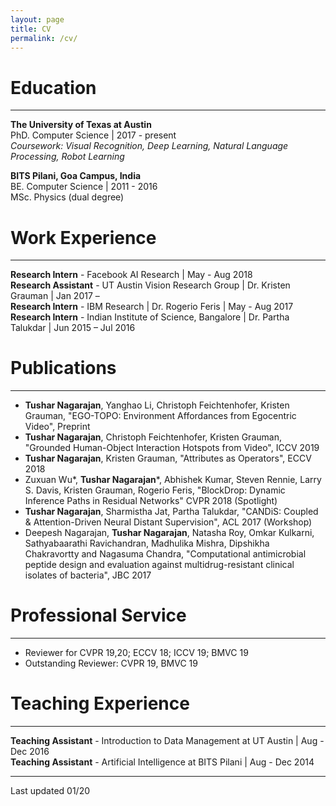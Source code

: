 ```yaml
---
layout: page
title: CV
permalink: /cv/
---
```


# Education  
---
**The University of Texas at Austin**  
PhD. Computer Science | 2017 - present  
*Coursework: Visual Recognition, Deep Learning, Natural Language Processing, Robot Learning*


**BITS Pilani, Goa Campus, India**  
BE. Computer Science | 2011 - 2016  
MSc. Physics (dual degree)


# Work Experience
---
**Research Intern** - Facebook AI Research | May - Aug 2018  
**Research Assistant** - UT Austin Vision Research Group | Dr. Kristen Grauman | Jan 2017 –  
**Research Intern** - IBM Research | Dr. Rogerio Feris | May - Aug 2017  
**Research Intern** - Indian Institute of Science, Bangalore | Dr. Partha Talukdar | Jun 2015 – Jul 2016

# Publications
---
- **Tushar Nagarajan**, Yanghao Li, Christoph Feichtenhofer, Kristen Grauman, "EGO-TOPO: Environment Affordances from Egocentric Video", Preprint
- **Tushar Nagarajan**, Christoph Feichtenhofer, Kristen Grauman, "Grounded Human-Object Interaction Hotspots from Video", ICCV 2019
- **Tushar Nagarajan**, Kristen Grauman, "Attributes as Operators", ECCV 2018
- Zuxuan Wu\*, **Tushar Nagarajan**\*, Abhishek Kumar, Steven Rennie, Larry S. Davis, Kristen Grauman, Rogerio Feris, "BlockDrop: Dynamic Inference Paths in Residual Networks" CVPR 2018 (Spotlight)
- **Tushar Nagarajan**, Sharmistha Jat, Partha Talukdar, "CANDiS: Coupled & Attention-Driven Neural Distant Supervision", ACL 2017 (Workshop)
- Deepesh Nagarajan, **Tushar Nagarajan**, Natasha Roy, Omkar Kulkarni, Sathyabaarathi Ravichandran, Madhulika Mishra, Dipshikha Chakravortty and Nagasuma Chandra, "Computational antimicrobial peptide design and evaluation against multidrug-resistant clinical isolates of bacteria", JBC 2017

# Professional Service
---
- Reviewer for CVPR 19,20; ECCV 18; ICCV 19; BMVC 19
- Outstanding Reviewer: CVPR 19, BMVC 19

# Teaching Experience
---
 **Teaching Assistant** ​- Introduction to Data Management at UT Austin | Aug - Dec 2016  
 **Teaching Assistant**​ - Artificial Intelligence at BITS Pilani | Aug - Dec 2014  

---

Last updated 01/20



